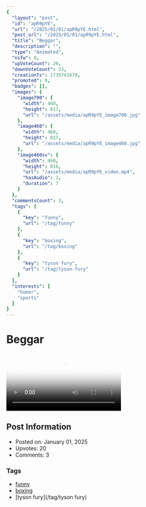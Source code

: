 ```yaml
---
{
  "layout": "post",
  "id": "apR9pYE",
  "url": "/2025/01/01/apR9pYE.html",
  "post_url": "/2025/01/01/apR9pYE.html",
  "title": "Beggar",
  "description": "",
  "type": "Animated",
  "nsfw": 0,
  "upVoteCount": 20,
  "downVoteCount": 23,
  "creationTs": 1735741679,
  "promoted": 0,
  "badges": [],
  "images": {
    "image700": {
      "width": 460,
      "height": 817,
      "url": "/assets/media/apR9pYE_image700.jpg"
    },
    "image460": {
      "width": 460,
      "height": 817,
      "url": "/assets/media/apR9pYE_image460.jpg"
    },
    "image460sv": {
      "width": 460,
      "height": 816,
      "url": "/assets/media/apR9pYE_video.mp4",
      "hasAudio": 1,
      "duration": 7
    }
  },
  "commentsCount": 3,
  "tags": [
    {
      "key": "funny",
      "url": "/tag/funny"
    },
    {
      "key": "boxing",
      "url": "/tag/boxing"
    },
    {
      "key": "tyson fury",
      "url": "/tag/tyson-fury"
    }
  ],
  "interests": [
    "humor",
    "sports"
  ]
}
---
```


# Beggar

<video controls playsinline loop poster="/assets/media/apR9pYE_image460.jpg">
  <source src="/assets/media/apR9pYE_video.mp4" type="video/mp4">
  Your browser does not support the video tag.
</video>

## Post Information

- Posted on: January 01, 2025
- Upvotes: 20
- Comments: 3

### Tags

- [funny](/tag/funny)
- [boxing](/tag/boxing)
- [tyson fury](/tag/tyson fury)
